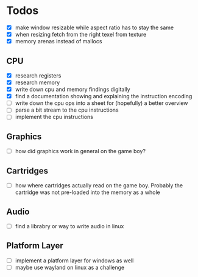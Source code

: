 # Todos

- [x]   make window resizable while aspect ratio has to stay the same
- [x]   when resizing fetch from the right texel from texture 
- [x]   memory arenas instead of mallocs

## CPU

- [x]   research registers
- [x]   research memory
- [x]	write down cpu and memory findings digitally
- [x]   find a documentation showing and explaining the instruction encoding
- [ ]   write down the cpu ops into a sheet for (hopefully) a better overview
- [ ]	parse a bit stream to the cpu instructions
- [ ]	implement the cpu instructions

## Graphics

- [ ]	how did graphics work in general on the game boy?

## Cartridges 

- [ ]	how where cartridges actually read on the game boy. 
        Probably the cartridge was not pre-loaded into the memory as a whole

## Audio 

- [ ]	find a librabry or way to write audio in linux

## Platform Layer

- [ ]	implement a platform layer for windows as well
- [ ]	maybe use wayland on linux as a challenge
